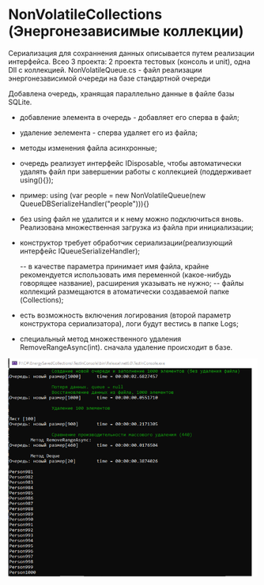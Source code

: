 # NonVolatileCollections (Энергонезависимые коллекции)


Сериализация для сохраннения данных описывается путем реализации интерфейса.
Всео 3 проекта: 2 проекта тестовых (консоль и unit), одна Dll c коллекцией.
NonVolatileQueue.cs - файл реализации энергонезависимой очереди на базе стандартной очереди

Добавлена очередь, хранящая параллельно данные в файле базы SQLite.
- добавление элемента в очередь - добавляет его сперва в файл;
- удаление эелемента - сперва удаляет его из файла;
- методы изменения файла асинхронные;
- очередь реализует интерфейс IDisposable, чтобы автоматически удалять файл при завершении работы с коллекцией (поддерживает using(){});
- пример: using (var people = new NonVolatileQueue<Person>(new QueueDBSerializeHandler<Person>("people"))){}
- без using файл не удалится и к нему можно подключиться вновь. Реализована множественная загрузка из файла при инициализации;
- конструктор требует обработчик сериализации(реализующий интерфейс IQueueSerializeHandler);
  
  -- в качестве параметра принимает имя файла, крайне рекомендуется использовать имя переменной (какое-нибудь говорящее название), расширения указывать не нужно;
  -- файлы коллекций размещаются в атоматически создаваемой папке (Collections);
  
- есть возможность включения логирования (второй параметр конструктора сериализатора), логи будут вестись в папке Logs;
- специальный метод множественного удаления RemoveRangeAsync(int). сначала удаление происходит в базе.
  
![Консольный тест производительности и работы очереди](NonVolatileQueueTest.png)
